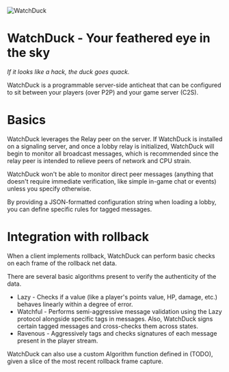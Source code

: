 ![WatchDuck](https://github.com/user-attachments/assets/17b54b08-6cc3-4f62-bdea-91d6c97d9757)

# WatchDuck - Your feathered eye in the sky
*If it looks like a hack, the duck goes quack.*

WatchDuck is a programmable server-side anticheat that can be configured to sit between your players (over P2P) and your game server (C2S).

# Basics
WatchDuck leverages the Relay peer on the server. If WatchDuck is installed on a signaling server, and once a lobby relay is initialized, WatchDuck will begin to monitor all broadcast messages, which is recommended since the relay peer is intended
to relieve peers of network and CPU strain.

WatchDuck won't be able to monitor direct peer messages (anything that doesn't require immediate verification, like simple in-game chat or events) unless you specify otherwise. 

By providing a JSON-formatted configuration string when loading a lobby, you can define specific rules for tagged messages.

# Integration with rollback
When a client implements rollback, WatchDuck can perform basic checks on each frame of the rollback net data. 

There are several basic algorithms present to verify the authenticity of the data.

* Lazy - Checks if a value (like a player's points value, HP, damage, etc.) behaves linearly within a degree of error.
* Watchful - Performs semi-aggressive message validation using the Lazy protocol alongside specific tags in messages. Also, WatchDuck signs certain tagged messages and cross-checks them across states.
* Ravenous - Aggressively tags and checks signatures of each message present in the player stream.

WatchDuck can also use a custom Algorithm function defined in (TODO), given a slice of the most recent rollback frame capture.
